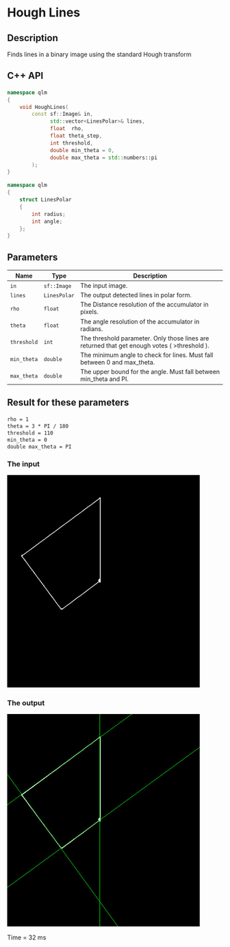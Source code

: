 # Hough Lines

## Description
Finds lines in a binary image using the standard Hough transform
## C++ API
```c++
namespace qlm
{
	void HoughLines(
		const sf::Image& in, 
		      std::vector<LinesPolar>& lines, 
		      float  rho, 
		      float theta_step,
		      int threshold, 
		      double min_theta = 0, 
		      double max_theta = std::numbers::pi
		);
}
```
```c++
namespace qlm
{
	struct LinesPolar
	{
		int radius;
		int angle;
	};
}
```
## Parameters

| Name        | Type         | Description                                                                                  |
|-------------|--------------|----------------------------------------------------------------------------------------------|
| `in`        | `sf::Image`  | The input image.                                                                             |
| `lines`     | `LinesPolar` | The output detected lines in polar form.                                                     |
| `rho`       | `float`      | The Distance resolution of the accumulator in pixels.                                        |
| `theta`     | `float`      | The angle resolution of the accumulator in radians.                                          |
| `threshold` | `int`        | The threshold parameter. Only those lines are returned that get enough votes ( >threshold ). |
| `min_theta` | `double`     | The minimum angle to check for lines. Must fall between 0 and max_theta.                     |
| `max_theta` | `double`     | The upper bound for the angle. Must fall between min_theta and PI.                         |

## Result  for these parameters 
	rho = 1
	theta = 3 * PI / 180
	threshold = 110
	min_theta = 0
	double max_theta = PI
### The input
![Input Image](input.png)
### The output
![Input Image](result.jpg)

Time = 32 ms

